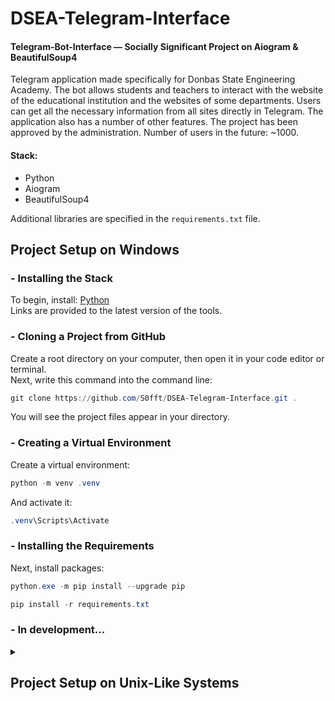 # DSEA-Telegram-Interface
#### Telegram-Bot-Interface — Socially Significant Project on Aiogram & BeautifulSoup4

Telegram application made specifically for Donbas State Engineering Academy. The bot allows students and teachers to interact with the website of the educational institution and the websites of some departments. Users can get all the necessary information from all sites directly in Telegram. The application also has a number of other features. The project has been approved by the administration. Number of users in the future: ~1000.

#### Stack:
 - Python
 - Aiogram
 - BeautifulSoup4

Additional libraries are specified in the `requirements.txt` file.

## Project Setup on Windows

### - Installing the Stack
To begin, install: [Python](https://www.python.org/downloads/)
<br>
Links are provided to the latest version of the tools.

### - Cloning a Project from GitHub
Create a root directory on your computer, then open it in your code editor or terminal.
<br>
Next, write this command into the command line:
```powershell
git clone https://github.com/S0fft/DSEA-Telegram-Interface.git .
```
You will see the project files appear in your directory.

### - Creating a Virtual Environment
Create a virtual environment:
```powershell
python -m venv .venv
```

And activate it:
```powershell
.venv\Scripts\Activate
```

### - Installing the Requirements
Next, install packages:
```powershell
python.exe -m pip install --upgrade pip
```
```powershell
pip install -r requirements.txt
```

### - In development...

<details>
<summary><h2> Project Setup on Unix-Like Systems </h2></summary>
These commands do the same thing as described above but only on Unix systems:
<br>

### - Installing the Stack
Install: [Python](https://www.python.org/downloads/)
<br>
Link are provided to the latest version of the tools.

### - Cloning a Project from GitHub
Create a root directory on your computer, then open it in your code editor or terminal.
<br>
Next, write this command into the command line:
```powershell
git clone https://github.com/S0fft/DSEA-Telegram-Interface.git .
```
You will see the project files appear in your directory.

### - Creating a Virtual Environment
```bash
python3 -m venv ./venv
```

```bash
source ./venv/bin/activate
```

### - Installing the Requirements
```bash
python3 -m pip install --upgrade pip
```
```bash
pip install -r requirements.txt
```

### - In development...
